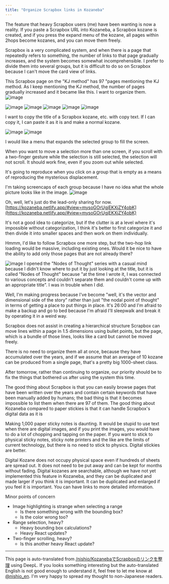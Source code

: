 ```yaml
---
title: "Organize Scrapbox links in Kozaneba"
---
```


The feature that heavy Scrapbox users (me) have been wanting is now a reality.
If you paste a Scrapbox URL into Kozaneba, a Scrapbox kozane is created, and if you press the expand menu of the kozane, all pages within 2hops become kozanes, and you can move them freely.

Scrapbox is a very complicated system, and when there is a page that repeatedly refers to something, the number of links to that page gradually increases, and the system becomes somewhat incomprehensible.
I prefer to divide them into several groups, but it is difficult to do so on Scrapbox because I can't move the card view of links.

This Scrapbox page on the "KJ method" has 97 "pages mentioning the KJ method. As I keep mentioning the KJ method, the number of pages gradually increased and it became like this. I want to organize them.
![image](https://gyazo.com/eed4b8e9ad08d9dc99b6537b3bbb9a33/thumb/1000)

![image](https://gyazo.com/003e4464393fe4afa658ec9ca544ccc9/thumb/1000)
![image](https://gyazo.com/95a6a78875eb880d322c687e4cca03c6/thumb/1000)
![image](https://gyazo.com/aa2044dcbd24d0a33313a72479e65c51/thumb/1000)
![image](https://gyazo.com/3ba0aafedbc70c3040f790981dee5ed8/thumb/1000)
![image](https://gyazo.com/566102e96a749bde34116f48fb2290f6/thumb/1000)

I want to copy the title of a Scrapbox kozane, etc. with copy text. If I can copy it, I can paste it as it is and make a normal kozane.

![image](https://gyazo.com/d43a218fff7b637e7edb47c5fb848774/thumb/1000)
![image](https://gyazo.com/a5fc4d0e1978332aa8d6fd49fd18a4f9/thumb/1000)

I would like a menu that expands the selected group to fill the screen.

When you want to move a selection more than one screen, if you scroll with a two-finger gesture while the selection is still selected, the selection will not scroll.
It should work fine, even if you zoom out while selected.

It's going to reproduce when you click on a group that is empty as a means of reproducing the mysterious displacement.

I'm taking screencaps of each group because I have no idea what the whole picture looks like in the image.
![image](https://gyazo.com/2eaee5f71965a88fb8e62aef604b1fee/thumb/1000)

Oh, well, let's just do the lead-only sharing for now.
[https://kozaneba.netlify.app/#view=mysoGOrUgjEKXjZY4obK](https://kozaneba.netlify.app/#view=mysoGOrUgjEKXjZY4obK)

It's not a good idea to categorize, but if the clutter is at a level where it's impossible without categorization, I think it's better to first categorize it and then divide it into smaller spaces and then work on them individually.

Hmmm, I'd like to follow Scrapbox one more step, but the two-hop link loading would be massive, including existing ones.
Would it be nice to have the ability to add only those pages that are not already there?

![image](https://gyazo.com/b090bbf68af84fdc4acbeebcccc83529/thumb/1000)
I opened the "Nodes of Thought" series with a casual mind because I didn't know where to put it by just looking at the title, but it is called "Nodes of Thought" because "at the time I wrote it, I was connected to various concepts and couldn't separate them and couldn't come up with an appropriate title". I was in trouble when I did.

Well, I'm making progress because I've become "well, it's the vector and dimensional side of the story" rather than just "the nodal point of thought" in terms of getting a place to put things in place.
It's 26:00 and I'm afraid to make a backup and go to bed because I'm afraid I'll sleepwalk and break it by operating it in a weird way.

Scrapbox does not assist in creating a hierarchical structure
Scrapbox can move lines within a page in 1.5 dimensions using bullet points, but the page, which is a bundle of those lines, looks like a card but cannot be moved freely.

There is no need to organize them all at once, because they have accumulated over the years, and if we assume that an average of 10 kozane can be produced from a single page, that's a pretty big 1000-sheet class.

After tomorrow, rather than continuing to organize, our priority should be to fix the things that bothered us after using the system this time.

The good thing about Scrapbox is that you can easily browse pages that have been written over the years and contain certain keywords that have been manually added by humans; the bad thing is that it becomes impossible to list them when there are 97 of them.
The good thing about Kozaneba compared to paper stickies is that it can handle Scrapbox's digital data as it is

Making 1,000 paper sticky notes is daunting. It would be stupid to use text when there are digital images, and if you print the images, you would have to do a lot of chopping and tapping on the paper. If you want to stick to physical sticky notes, sticky note printers and the like are the limits of current technology, but there is no need to stick to physics. Digital stickies are better.

Digital Kozane does not occupy physical space even if hundreds of sheets are spread out. It does not need to be put away and can be kept for months without fading. Digital kozanes are searchable, although we have not yet implemented this feature in Kozaneba, and they can be duplicated and made larger if you think it is important. It can be duplicated and enlarged if you feel it is important. You can have links to more detailed information.

Minor points of concern
- Image highlighting is strange when selecting a range
    - Is there something wrong with the bounding box?
    - Is the color wrong too?
- Range selection, heavy?
    - Heavy bounding box calculations?
    - Heavy React updates?
- Two-finger scrolling, heavy?
    - Is this another heavy React update?

---
This page is auto-translated from [/nishio/KozanebaでScrapboxのリンクを整理](https://scrapbox.io/nishio/KozanebaでScrapboxのリンクを整理) using DeepL. If you looks something interesting but the auto-translated English is not good enough to understand it, feel free to let me know at [@nishio_en](https://twitter.com/nishio_en). I'm very happy to spread my thought to non-Japanese readers.